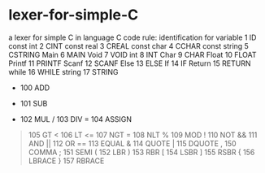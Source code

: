# lexer-for-simple-C
a lexer for simple C in language C
code rule:
identification for variable	1	ID
const int	2	CINT
const real	3	CREAL
const char	4	CCHAR
const string	5	CSTRING
Main	6	MAIN
Void	7	VOID
int	8	INT
Char	9	CHAR
Float	10	FLOAT
Printf	11	PRINTF
Scanf	12	SCANF
Else	13	ELSE
If	14	IF
Return	15	RETURN
while	16	WHILE
string	17	STRING
+	100	ADD
-	101	SUB
*	102	MUL
/	103	DIV
=	104	ASSIGN
>	105	GT
<	106	LT
<=	107	NGT
>=	108	NLT
%	109	MOD
!	110	NOT
&&	111	AND
||	112	OR
==	113	EQUAL
&	114	QUOTE
|	115	DQUOTE
,	150	COMMA
;	151	SEMI
(	152	LBR
)	153	RBR
[	154	LSBR
]	155	RSBR
{	156	LBRACE
}	157	RBRACE
